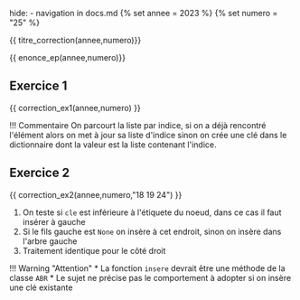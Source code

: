 hide: - navigation  in docs.md
{% set annee = 2023 %}
{% set numero = "25" %}

{{ titre_correction(annee,numero)}}


{{ enonce_ep(annee,numero)}}
 

## Exercice 1

{{ correction_ex1(annee,numero) }}

!!! Commentaire
    On parcourt la liste par indice, si on a déjà rencontré  l'élément alors on met à jour sa liste d'indice sinon on crée une clé dans le dictionnaire dont la valeur est la liste contenant l'indice.

## Exercice 2 

{{ correction_ex2(annee,numero,"18 19 24") }}

1. On teste si `cle` est inférieure à l'étiquete du noeud, dans ce cas il faut insérer à gauche
2. Si le fils gauche est `None` on insère à cet endroit, sinon on insère dans l'arbre gauche
3. Traitement identique pour le côté droit


!!! Warning "Attention"
    * La fonction `insere` devrait être une méthode de la classe `ABR`
    * Le sujet ne précise pas le comportement à adopter si on insère une clé existante